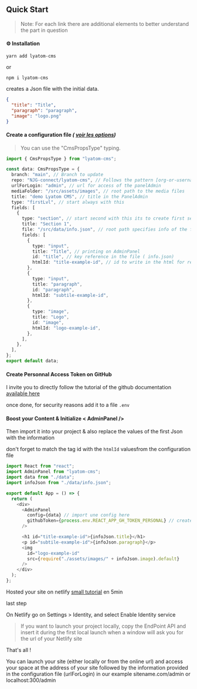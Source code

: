 ## Quick Start

> Note: For each link there are additional elements to better understand the part in question

<div id="installation"></div>

#### ⚙️ Installation

```
yarn add lyatom-cms
```

or

```
npm i lyatom-cms
```

creates a Json file with the initial data.

```json
{
  "title": "Title",
  "paragraph": "paragraph",
  "image": "logo.png"
}
```

<div id="configuration"></div>

#### Create a configuration file _( [voir les options](../configurationFile.md))_

> You can use the "CmsPropsType" typing.

```typescript
import { CmsPropsType } from "lyatom-cms";

const data: CmsPropsType = {
  branch: "main", // Branch to update
  repo: "NJG-connect/lyatom-cms", // Follows the pattern [org-or-username]/[repo-name]
  urlForLogin: "admin", // url for access of the panelAdmin
  mediaFolder: "/src/assets/images", // root path to the media files
  title: "demo Lyatom CMS", // title in the PanelAdmin
  type: "firstLvl", // start always with this
  fields: [
    {
      type: "section", // start second with this its to create first section on Panel
      title: "Section 1",
      file: "/src/data/info.json", // root path specifies info of the first section
      fields: [
        {
          type: "input",
          title: "Title", // printing on AdminPanel
          id: "title", // key reference in the file ( info.json)
          htmlId: "title-example-id", // id to write in the html for real time editing
        },
        {
          type: "input",
          title: "paragraph",
          id: "paragraph",
          htmlId: "subtile-example-id",
        },
        {
          type: "image",
          title: "Logo",
          id: "image",
          htmlId: "logo-example-id",
        },
      ],
    },
  ],
};
export default data;
```

<div id="pat"></div>

#### Create Personnal Access Token on GitHub

I invite you to directly follow the tutorial of the github documentation [available here](https://docs.github.com/en/authentication/keeping-your-account-and-data-secure/creating-a-personal-access-token)

once done, for security reasons add it to a file `.env`

<div id="initAdminPanel"></div>

#### Boost your Content & Initialize < AdminPanel />

Then import it into your project & also replace the values ​​of the first Json with the information

don't forget to match the tag id with the `htmlId` values ​​from the configuration file

```javascript
import React from "react";
import AdminPanel from "lyatom-cms";
import data from "./data";
import infoJson from "./data/info.json";

export default App = () => {
  return (
    <div>
      <AdminPanel
        config={data} // import une config here
        githubToken={process.env.REACT_APP_GH_TOKEN_PERSONAL} // create a PAT on github and add it to the .env
      />

      <h1 id="title-example-id">{infoJson.title}</h1>
      <p id="subtile-example-id">{infoJson.paragraph}</p>
      <img
        id="logo-example-id"
        src={require("./assets/images/" + infoJson.image).default}
      />
    </div>
  );
};
```

Hosted your site on netlify [small tutorial](https://www.netlify.com/blog/2016/10/27/a-step-by-step-guide-deploying-a-static-site-or-single-page-app/) en 5min

last step

On Netlify go on Settings > Identity, and select Enable Identity service

> If you want to launch your project locally, copy the EndPoint API and insert it during the first local launch when a window will ask you for the url of your Netlify site

That's all !

You can launch your site (either locally or from the online url) and access your space at the address of your site followed by the information provided in the configuration file (urlForLogin) in our example sitename.com/admin or localhost:300/admin
